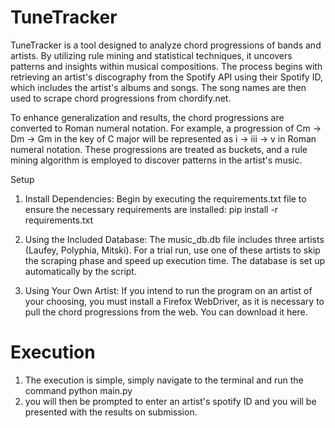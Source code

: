 # TuneTracker
TuneTracker is a tool designed to analyze chord progressions of bands and artists. By utilizing rule mining and statistical techniques, it uncovers patterns and insights within musical compositions. The process begins with retrieving an artist's discography from the Spotify API using their Spotify ID, which includes the artist's albums and songs. The song names are then used to scrape chord progressions from chordify.net.

To enhance generalization and results, the chord progressions are converted to Roman numeral notation. For example, a progression of Cm -> Dm -> Gm in the key of C major will be represented as i -> iii -> v in Roman numeral notation. These progressions are treated as buckets, and a rule mining algorithm is employed to discover patterns in the artist's music.

Setup
1. Install Dependencies:
   Begin by executing the requirements.txt file to ensure the necessary requirements are installed:
   pip install -r requirements.txt
   
2. Using the Included Database:
   The music_db.db file includes three artists (Laufey, Polyphia, Mitski). For a trial run, use one of these artists to skip the scraping phase and speed up execution time. The database is set up 
   automatically by the script.

3. Using Your Own Artist:
   If you intend to run the program on an artist of your choosing, you must install a Firefox WebDriver, as it is necessary to pull the chord progressions from the web. You can download it here.

# Execution
1. The execution is simple, simply navigate to the terminal and run the command
   python main.py
2. you will then be prompted to enter an artist's spotify ID and you will be presented with the results on submission.
